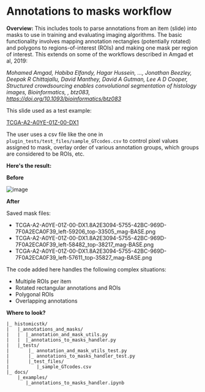 # Annotations to masks workflow

**Overview:** 
This includes tools to parse annotations from an item (slide) into masks to use in training and evaluating imaging algorithms. The basic functionality involves mapping annotation rectangles (potentially rotated) and polygons to regions-of-interest (ROIs) and making one mask per region of interest. This extends on some of the workflows described in Amgad et al, 2019:

_Mohamed Amgad, Habiba Elfandy, Hagar Hussein, ..., Jonathan Beezley, Deepak R Chittajallu, David Manthey, David A Gutman, Lee A D Cooper, Structured crowdsourcing enables convolutional segmentation of histology images, Bioinformatics, , btz083, https://doi.org/10.1093/bioinformatics/btz083_

This slide used as a test example:

[TCGA-A2-A0YE-01Z-00-DX1](http://candygram.neurology.emory.edu:8080/histomicstk#?image=5d586d57bd4404c6b1f28640&bounds=53566%2C33193%2C68926%2C40593%2C0)

The user uses a csv file like the one in 
``` plugin_tests/test_files/sample_GTcodes.csv ```
to control pixel values assigned to mask, overlay order of various annotation groups, which groups are considered to be ROIs, etc.

**Here's the result:**

__Before__

![image](https://user-images.githubusercontent.com/22067552/63966887-46855c80-ca6a-11e9-8431-932fda6cffc1.png)

__After__

Saved mask files:
- TCGA-A2-A0YE-01Z-00-DX1.8A2E3094-5755-42BC-969D-7F0A2ECA0F39_left-59206_top-33505_mag-BASE.png
- TCGA-A2-A0YE-01Z-00-DX1.8A2E3094-5755-42BC-969D-7F0A2ECA0F39_left-58482_top-38217_mag-BASE.png
- TCGA-A2-A0YE-01Z-00-DX1.8A2E3094-5755-42BC-969D-7F0A2ECA0F39_left-57611_top-35827_mag-BASE.png

The code added here handles the following complex situations:
  - Multiple ROIs per item
  - Rotated rectangular annotations and ROIs
  - Polygonal ROIs
  - Overlapping annotations

**Where to look?**

```
|_ histomicstk/
|   |_annotations_and_masks/
|   |  |_annotation_and_mask_utils.py 
|   |  |_annotations_to_masks_handler.py
|   |_tests/
|       |_ annotation_and_mask_utils_test.py
|       |_ annotations_to_masks_handler_test.py
|       |_test_files/
|          |_sample_GTcodes.csv
|_ docs/
    |_examples/
       |_annotations_to_masks_handler.ipynb
```
